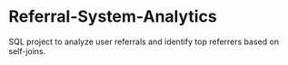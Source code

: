 # Referral-System-Analytics
SQL project to analyze user referrals and identify top referrers based on self-joins.
